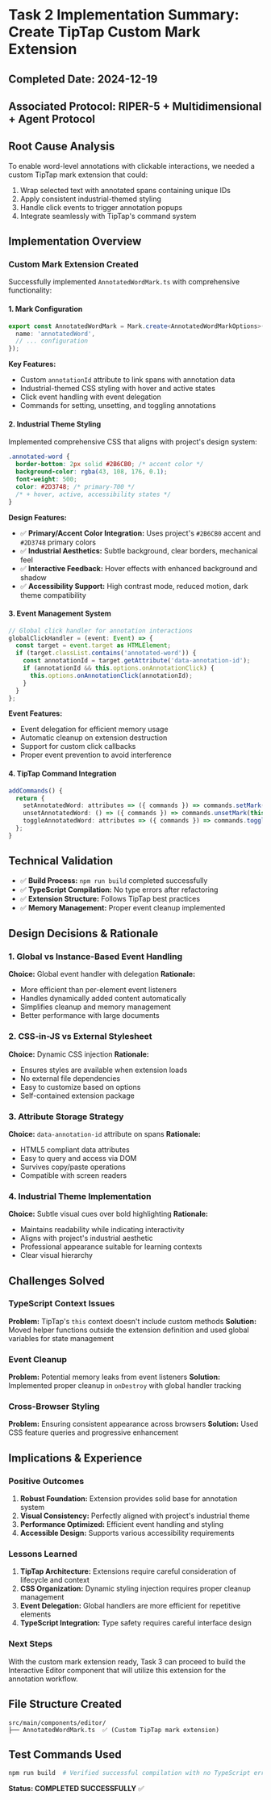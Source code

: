 # Task 2 Implementation Summary: Create TipTap Custom Mark Extension

## Completed Date: 2024-12-19
## Associated Protocol: RIPER-5 + Multidimensional + Agent Protocol

## Root Cause Analysis
To enable word-level annotations with clickable interactions, we needed a custom TipTap mark extension that could:
1. Wrap selected text with annotated spans containing unique IDs
2. Apply consistent industrial-themed styling
3. Handle click events to trigger annotation popups
4. Integrate seamlessly with TipTap's command system

## Implementation Overview

### Custom Mark Extension Created
Successfully implemented `AnnotatedWordMark.ts` with comprehensive functionality:

#### 1. Mark Configuration
```typescript
export const AnnotatedWordMark = Mark.create<AnnotatedWordMarkOptions>({
  name: 'annotatedWord',
  // ... configuration
});
```

**Key Features:**
- Custom `annotationId` attribute to link spans with annotation data
- Industrial-themed CSS styling with hover and active states
- Click event handling with event delegation
- Commands for setting, unsetting, and toggling annotations

#### 2. Industrial Theme Styling
Implemented comprehensive CSS that aligns with project's design system:
```css
.annotated-word {
  border-bottom: 2px solid #2B6CB0; /* accent color */
  background-color: rgba(43, 108, 176, 0.1);
  font-weight: 500;
  color: #2D3748; /* primary-700 */
  /* + hover, active, accessibility states */
}
```

**Design Features:**
- ✅ **Primary/Accent Color Integration:** Uses project's `#2B6CB0` accent and `#2D3748` primary colors
- ✅ **Industrial Aesthetics:** Subtle background, clear borders, mechanical feel
- ✅ **Interactive Feedback:** Hover effects with enhanced background and shadow
- ✅ **Accessibility Support:** High contrast mode, reduced motion, dark theme compatibility

#### 3. Event Management System
```typescript
// Global click handler for annotation interactions
globalClickHandler = (event: Event) => {
  const target = event.target as HTMLElement;
  if (target.classList.contains('annotated-word')) {
    const annotationId = target.getAttribute('data-annotation-id');
    if (annotationId && this.options.onAnnotationClick) {
      this.options.onAnnotationClick(annotationId);
    }
  }
};
```

**Event Features:**
- Event delegation for efficient memory usage
- Automatic cleanup on extension destruction
- Support for custom click callbacks
- Proper event prevention to avoid interference

#### 4. TipTap Command Integration
```typescript
addCommands() {
  return {
    setAnnotatedWord: attributes => ({ commands }) => commands.setMark(this.name, attributes),
    unsetAnnotatedWord: () => ({ commands }) => commands.unsetMark(this.name),
    toggleAnnotatedWord: attributes => ({ commands }) => commands.toggleMark(this.name, attributes),
  };
}
```

## Technical Validation
- ✅ **Build Process:** `npm run build` completed successfully
- ✅ **TypeScript Compilation:** No type errors after refactoring
- ✅ **Extension Structure:** Follows TipTap best practices
- ✅ **Memory Management:** Proper event cleanup implemented

## Design Decisions & Rationale

### 1. Global vs Instance-Based Event Handling
**Choice:** Global event handler with delegation
**Rationale:**
- More efficient than per-element event listeners
- Handles dynamically added content automatically
- Simplifies cleanup and memory management
- Better performance with large documents

### 2. CSS-in-JS vs External Stylesheet
**Choice:** Dynamic CSS injection
**Rationale:**
- Ensures styles are available when extension loads
- No external file dependencies
- Easy to customize based on options
- Self-contained extension package

### 3. Attribute Storage Strategy
**Choice:** `data-annotation-id` attribute on spans
**Rationale:**
- HTML5 compliant data attributes
- Easy to query and access via DOM
- Survives copy/paste operations
- Compatible with screen readers

### 4. Industrial Theme Implementation
**Choice:** Subtle visual cues over bold highlighting
**Rationale:**
- Maintains readability while indicating interactivity
- Aligns with project's industrial aesthetic
- Professional appearance suitable for learning contexts
- Clear visual hierarchy

## Challenges Solved

### TypeScript Context Issues
**Problem:** TipTap's `this` context doesn't include custom methods
**Solution:** Moved helper functions outside the extension definition and used global variables for state management

### Event Cleanup
**Problem:** Potential memory leaks from event listeners
**Solution:** Implemented proper cleanup in `onDestroy` with global handler tracking

### Cross-Browser Styling
**Problem:** Ensuring consistent appearance across browsers
**Solution:** Used CSS feature queries and progressive enhancement

## Implications & Experience

### Positive Outcomes
1. **Robust Foundation:** Extension provides solid base for annotation system
2. **Visual Consistency:** Perfectly aligned with project's industrial theme
3. **Performance Optimized:** Efficient event handling and styling
4. **Accessible Design:** Supports various accessibility requirements

### Lessons Learned
1. **TipTap Architecture:** Extensions require careful consideration of lifecycle and context
2. **CSS Organization:** Dynamic styling injection requires proper cleanup management
3. **Event Delegation:** Global handlers are more efficient for repetitive elements
4. **TypeScript Integration:** Type safety requires careful interface design

### Next Steps
With the custom mark extension ready, Task 3 can proceed to build the Interactive Editor component that will utilize this extension for the annotation workflow.

## File Structure Created
```
src/main/components/editor/
├── AnnotatedWordMark.ts  ✅ (Custom TipTap mark extension)
```

## Test Commands Used
```bash
npm run build  # Verified successful compilation with no TypeScript errors
```

**Status: COMPLETED SUCCESSFULLY** ✅ 